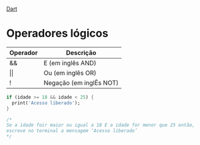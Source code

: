 [Dart](https://github.com/leofds/flutter-class/blob/master/dart/README.md)

# Operadores lógicos

| Operador | Descrição |
| -------- | --------- |
| && | E (em inglês AND) |
| \|\| | Ou (em inglês OR) |
| ! | Negação (em inglÊs NOT) |

```dart
if (idade >= 18 && idade < 25) {
  print('Acesso liberado');
}

/*
Se a idade foir maior ou igual a 18 E a idade for menor que 25 então,
escreve no terminal a mensagem ‘Acesso liberado’
*/
```
